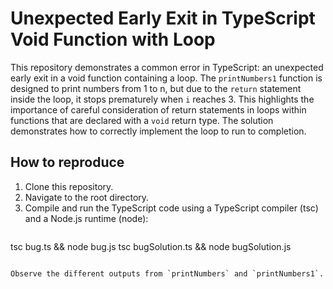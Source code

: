 # Unexpected Early Exit in TypeScript Void Function with Loop

This repository demonstrates a common error in TypeScript: an unexpected early exit in a void function containing a loop.  The `printNumbers1` function is designed to print numbers from 1 to n, but due to the `return` statement inside the loop, it stops prematurely when `i` reaches 3. This highlights the importance of careful consideration of return statements in loops within functions that are declared with a `void` return type.  The solution demonstrates how to correctly implement the loop to run to completion.

## How to reproduce

1. Clone this repository.
2. Navigate to the root directory.
3. Compile and run the TypeScript code using a TypeScript compiler (tsc) and a Node.js runtime (node): 
   ```bash
tsc bug.ts && node bug.js
tsc bugSolution.ts && node bugSolution.js
   ```

Observe the different outputs from `printNumbers` and `printNumbers1`. 
